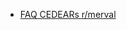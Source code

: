 -   [FAQ CEDEARs r/merval](https://old.reddit.com/r/merval/comments/lq5er8/faq_cedears_consultas_frecuentes/)
